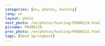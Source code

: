 ```yaml
---
categories: [en, photos, hunting]
lang: en
layout: photo
next_photo: /en/photos/hunting/P0000124.html
picname: P0000129
prev_photo: /en/photos/hunting/P0000132.html
tags: [Dead Springbock]
---
```

